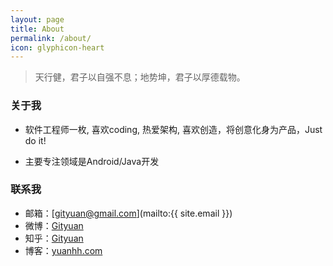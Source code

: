 ```yaml
---
layout: page
title: About
permalink: /about/
icon: glyphicon-heart
---
```


>  天行健，君子以自强不息；地势坤，君子以厚德载物。

### 关于我

* 软件工程师一枚, 喜欢coding, 热爱架构, 喜欢创造，将创意化身为产品，Just do it!

* 主要专注领域是Android/Java开发


### 联系我

* 邮箱：[gityuan@gmail.com](mailto:{{ site.email }})
* 微博：[Gityuan](http://weibo.com/gityuan)
* 知乎：[Gityuan](http://www.zhihu.com/people/gityuan)
* 博客：[yuanhh.com](http://www.yuanhh.com)
